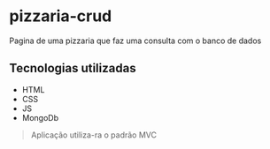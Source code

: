 # pizzaria-crud
Pagina de uma pizzaria que faz uma consulta com o banco de dados


## Tecnologias utilizadas

- HTML
- CSS
- JS
- MongoDb


> Aplicação utiliza-ra o padrão MVC